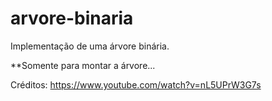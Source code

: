 # arvore-binaria

Implementação de uma árvore binária.

**Somente para montar a árvore...

Créditos: https://www.youtube.com/watch?v=nL5UPrW3G7s
